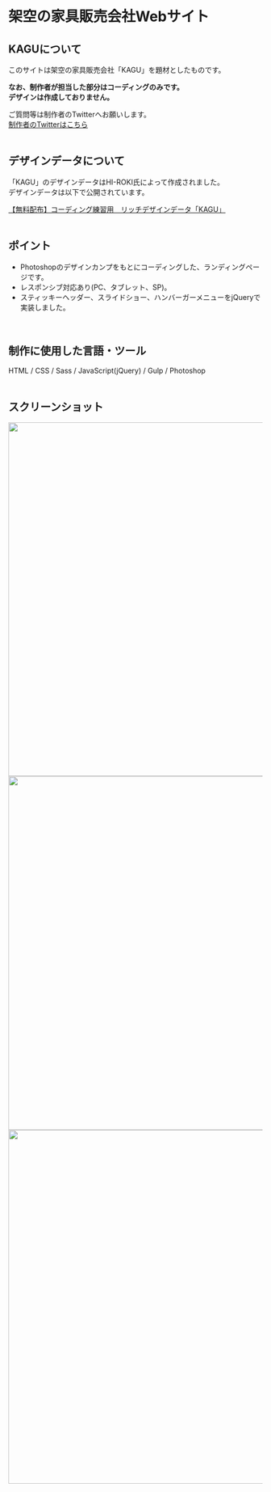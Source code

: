 # 架空の家具販売会社Webサイト

## KAGUについて
このサイトは架空の家具販売会社「KAGU」を題材としたものです。<br>

**なお、制作者が担当した部分はコーディングのみです。<br>
デザインは作成しておりません。**

ご質問等は制作者のTwitterへお願いします。<br>
[制作者のTwitterはこちら](https://twitter.com/foolish_pine)
<br>
<br>

## デザインデータについて
「KAGU」のデザインデータはHI-ROKI氏によって作成されました。<br>
デザインデータは以下で公開されています。<br>

[【無料配布】コーディング練習用　リッチデザインデータ「KAGU」](https://note.com/hi_roki/n/nb0c5f24f9107)
<br>
<br>

## ポイント
- Photoshopのデザインカンプをもとにコーディングした、ランディングページです。
- レスポンシブ対応あり(PC、タブレット、SP)。
- スティッキーヘッダー、スライドショー、ハンバーガーメニューをjQueryで実装しました。
<br>

## 制作に使用した言語・ツール
HTML / CSS / Sass / JavaScript(jQuery) / Gulp / Photoshop
<br>
<br>

## スクリーンショット
<img src="https://github.com/foolish-pine/KAGU/blob/master/src/img/KAGU.png?raw=true" height=700px> <img src="https://github.com/foolish-pine/KAGU/blob/master/src/img/KAGU_tab.png?raw=true" height=700px> <img src="https://github.com/foolish-pine/KAGU/blob/master/src/img/KAGU_sp.png?raw=true" height=700px>
